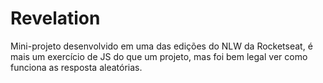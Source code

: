 # Revelation
 Mini-projeto desenvolvido em uma das edições do NLW da Rocketseat, é mais um exercício de JS do que um projeto, mas foi bem legal ver como funciona as resposta aleatórias.

